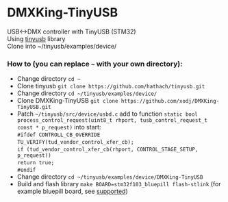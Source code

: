# DMXKing-TinyUSB
 USB<->DMX controller with TinyUSB (STM32) <br>
 Using [tinyusb](https://github.com/hathach/tinyusb) library <br>
 Clone into ~/tinyusb/examples/device/ <br>



### How to (you can replace `~` with your own directory):
- Change directory `cd ~`
- Clone tinyusb `git clone https://github.com/hathach/tinyusb.git`
- Change directory `cd ~/tinyusb/examples/device/`
- Clone DMXKing-TinyUSB `git clone https://github.com/xodj/DMXKing-TinyUSB.git`
- Patch `~/tinyusb/src/device/usbd.c` add to function `static bool process_control_request(uint8_t rhport, tusb_control_request_t const * p_request)` into start:<br>
`#ifdef CONTROLL_CB_OVERRIDE`  <br>
  `TU_VERIFY(tud_vendor_control_xfer_cb);` <br>
  `if (tud_vendor_control_xfer_cb(rhport, CONTROL_STAGE_SETUP, p_request))` <br>
    `return true;` <br>
`#endif` <br>
- Change directory `cd ~/tinyusb/examples/device/DMXKing-TinyUSB`
- Build and flash library `make BOARD=stm32f103_bluepill flash-stlink` (for example bluepill board, see [supported](https://github.com/hathach/tinyusb/blob/master/docs/reference/supported.rst))
